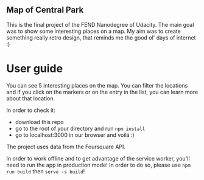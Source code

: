 ## Map of Central Park

This is the final project of the FEND Nanodegree of Udacity. The main goal was to show some interesting places on a map. My aim was to create something really retro design, that reminds me the good ol' days of internet :)

# User guide

You can see 5 interesting places on the map. You can filter the locations and if you click on the markers or on the entry in the list, you can learn more about that location.

In order to check it:
- download this repo
- go to the root of your directory and run `npm install`
- go to localhost:3000 in our browser and voilá :)

The project uses data from the Foursquare API.

In order to work offline and to get advantage of the service worker, you'll need to run the app in production mode! In order to do so, please use `npm run build` then `serve -s build`!
